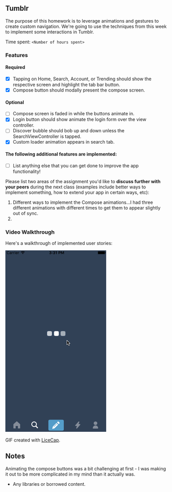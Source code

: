 ## Tumblr

The purpose of this homework is to leverage animations and gestures to create custom navigation. We're going to use the techniques from this week to implement some interactions in Tumblr.

Time spent: `<Number of hours spent>`

### Features

#### Required

- [x] Tapping on Home, Search, Account, or Trending should show the respective screen and highlight the tab bar button.
- [x] Compose button should modally present the compose screen.

#### Optional

- [ ] Compose screen is faded in while the buttons animate in.
- [x] Login button should show animate the login form over the view controller.
- [ ] Discover bubble should bob up and down unless the SearchViewController is tapped.
- [x] Custom loader animation appears in search tab.

#### The following **additional** features are implemented:

- [ ] List anything else that you can get done to improve the app functionality!

Please list two areas of the assignment you'd like to **discuss further with your peers** during the next class (examples include better ways to implement something, how to extend your app in certain ways, etc):

1. Different ways to implement the Compose animations...I had three different animations with different times to get them to appear slightly out of sync.
2. 

### Video Walkthrough 

Here's a walkthrough of implemented user stories:

![dropbox gif](tumblr_demo.gif)

GIF created with [LiceCap](http://www.cockos.com/licecap/).

## Notes

Animating the compose buttons was a bit challenging at first - I was making it out to be more complicated in my mind than it actually was.
* Any libraries or borrowed content.
